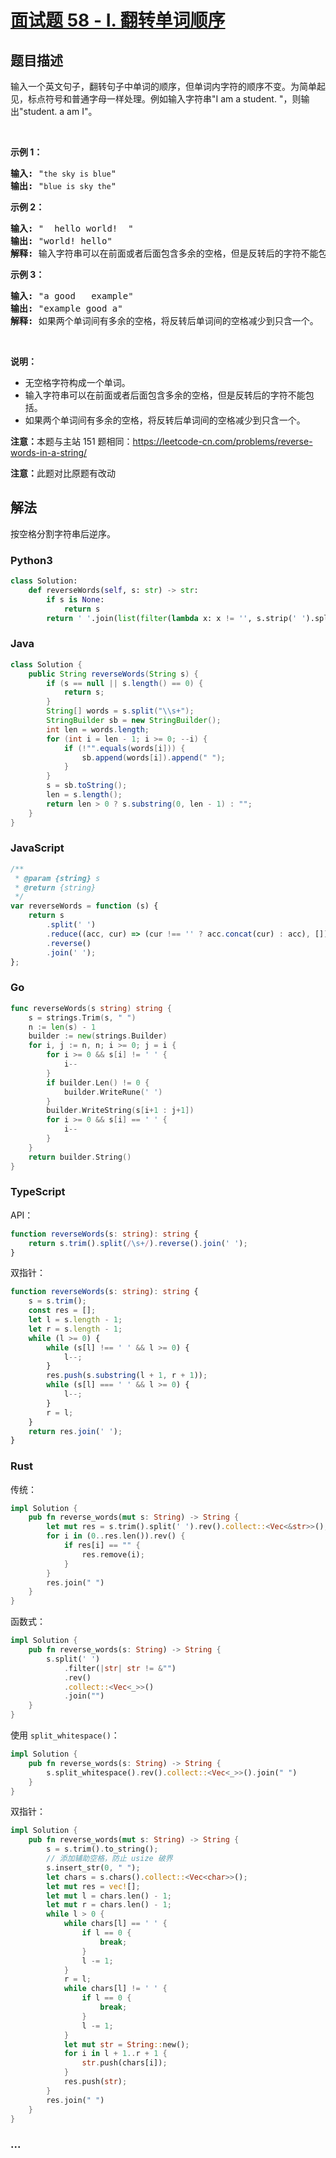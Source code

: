 # [面试题 58 - I. 翻转单词顺序](https://leetcode-cn.com/problems/fan-zhuan-dan-ci-shun-xu-lcof/)

## 题目描述

<p>输入一个英文句子，翻转句子中单词的顺序，但单词内字符的顺序不变。为简单起见，标点符号和普通字母一样处理。例如输入字符串&quot;I am a student. &quot;，则输出&quot;student. a am I&quot;。</p>

<p>&nbsp;</p>

<p><strong>示例 1：</strong></p>

<pre><strong>输入:</strong> &quot;<code>the sky is blue</code>&quot;
<strong>输出:&nbsp;</strong>&quot;<code>blue is sky the</code>&quot;
</pre>

<p><strong>示例 2：</strong></p>

<pre><strong>输入:</strong> &quot; &nbsp;hello world! &nbsp;&quot;
<strong>输出:&nbsp;</strong>&quot;world! hello&quot;
<strong>解释: </strong>输入字符串可以在前面或者后面包含多余的空格，但是反转后的字符不能包括。
</pre>

<p><strong>示例 3：</strong></p>

<pre><strong>输入:</strong> &quot;a good &nbsp; example&quot;
<strong>输出:&nbsp;</strong>&quot;example good a&quot;
<strong>解释: </strong>如果两个单词间有多余的空格，将反转后单词间的空格减少到只含一个。
</pre>

<p>&nbsp;</p>

<p><strong>说明：</strong></p>

<ul>
	<li>无空格字符构成一个单词。</li>
	<li>输入字符串可以在前面或者后面包含多余的空格，但是反转后的字符不能包括。</li>
	<li>如果两个单词间有多余的空格，将反转后单词间的空格减少到只含一个。</li>
</ul>

<p><strong>注意：</strong>本题与主站 151 题相同：<a href="https://leetcode-cn.com/problems/reverse-words-in-a-string/">https://leetcode-cn.com/problems/reverse-words-in-a-string/</a></p>

<p><strong>注意：</strong>此题对比原题有改动</p>

## 解法

按空格分割字符串后逆序。

<!-- tabs:start -->

### **Python3**

```python
class Solution:
    def reverseWords(self, s: str) -> str:
        if s is None:
            return s
        return ' '.join(list(filter(lambda x: x != '', s.strip(' ').split(' ')))[::-1])
```

### **Java**

```java
class Solution {
    public String reverseWords(String s) {
        if (s == null || s.length() == 0) {
            return s;
        }
        String[] words = s.split("\\s+");
        StringBuilder sb = new StringBuilder();
        int len = words.length;
        for (int i = len - 1; i >= 0; --i) {
            if (!"".equals(words[i])) {
                sb.append(words[i]).append(" ");
            }
        }
        s = sb.toString();
        len = s.length();
        return len > 0 ? s.substring(0, len - 1) : "";
    }
}
```

### **JavaScript**

```js
/**
 * @param {string} s
 * @return {string}
 */
var reverseWords = function (s) {
    return s
        .split(' ')
        .reduce((acc, cur) => (cur !== '' ? acc.concat(cur) : acc), [])
        .reverse()
        .join(' ');
};
```

### **Go**

```go
func reverseWords(s string) string {
	s = strings.Trim(s, " ")
	n := len(s) - 1
	builder := new(strings.Builder)
	for i, j := n, n; i >= 0; j = i {
		for i >= 0 && s[i] != ' ' {
			i--
		}
		if builder.Len() != 0 {
			builder.WriteRune(' ')
		}
		builder.WriteString(s[i+1 : j+1])
		for i >= 0 && s[i] == ' ' {
			i--
		}
	}
	return builder.String()
}
```

### **TypeScript**

API：

```ts
function reverseWords(s: string): string {
    return s.trim().split(/\s+/).reverse().join(' ');
}
```

双指针：

```ts
function reverseWords(s: string): string {
    s = s.trim();
    const res = [];
    let l = s.length - 1;
    let r = s.length - 1;
    while (l >= 0) {
        while (s[l] !== ' ' && l >= 0) {
            l--;
        }
        res.push(s.substring(l + 1, r + 1));
        while (s[l] === ' ' && l >= 0) {
            l--;
        }
        r = l;
    }
    return res.join(' ');
}
```

### **Rust**

传统：

```rust
impl Solution {
    pub fn reverse_words(mut s: String) -> String {
        let mut res = s.trim().split(' ').rev().collect::<Vec<&str>>();
        for i in (0..res.len()).rev() {
            if res[i] == "" {
                res.remove(i);
            }
        }
        res.join(" ")
    }
}
```

函数式：

```rust
impl Solution {
    pub fn reverse_words(s: String) -> String {
        s.split(' ')
            .filter(|str| str != &"")
            .rev()
            .collect::<Vec<_>>()
            .join("")
    }
}
```

使用 `split_whitespace()`：

```rust
impl Solution {
    pub fn reverse_words(s: String) -> String {
        s.split_whitespace().rev().collect::<Vec<_>>().join(" ")
    }
}
```

双指针：

```rust
impl Solution {
    pub fn reverse_words(mut s: String) -> String {
        s = s.trim().to_string();
        // 添加辅助空格，防止 usize 破界
        s.insert_str(0, " ");
        let chars = s.chars().collect::<Vec<char>>();
        let mut res = vec![];
        let mut l = chars.len() - 1;
        let mut r = chars.len() - 1;
        while l > 0 {
            while chars[l] == ' ' {
                if l == 0 {
                    break;
                }
                l -= 1;
            }
            r = l;
            while chars[l] != ' ' {
                if l == 0 {
                    break;
                }
                l -= 1;
            }
            let mut str = String::new();
            for i in l + 1..r + 1 {
                str.push(chars[i]);
            }
            res.push(str);
        }
        res.join(" ")
    }
}
```

### **...**

```

```

<!-- tabs:end -->
